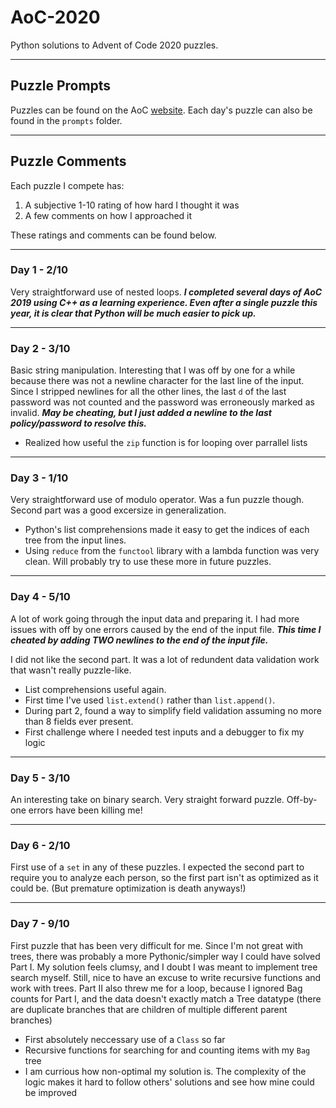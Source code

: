 # AoC-2020
Python solutions to Advent of Code 2020 puzzles.

---

## Puzzle Prompts
Puzzles can be found on the AoC [website](https://adventofcode.com/2020). Each day's puzzle can also be found in the `prompts` folder.

---

## Puzzle Comments 
Each puzzle I compete has:
1) A subjective 1-10 rating of how hard I thought it was
2) A few comments on how I approached it

These ratings and comments can be found below.

---

### Day 1 - 2/10
Very straightforward use of nested loops. ***I completed several days of AoC 2019 using C++ as a learning experience. Even after a single puzzle this year, it is clear that Python will be much easier to pick up.***

---

### Day 2 - 3/10
Basic string manipulation. Interesting that I was off by one for a while because there was not a newline character for the last line of the input. Since I stripped newlines for all the other lines, the last `d` of the last password was not counted and the password was erroneously marked as invalid. ***May be cheating, but I just added a newline to the last policy/password to resolve this.***
* Realized how useful the `zip` function is for looping over parrallel lists

---

### Day 3 - 1/10
Very straightforward use of modulo operator. Was a fun puzzle though. Second part was a good excersize in generalization.
* Python's list comprehensions made it easy to get the indices of each tree from the input lines.
* Using `reduce` from the `functool` library with a lambda function was very clean. Will probably try to use these more in future puzzles.

---

### Day 4 - 5/10
A lot of work going through the input data and preparing it. I had more issues with off by one errors caused by the end of the input file. ***This time I cheated by adding TWO newlines to the end of the input file.***

I did not like the second part. It was a lot of redundent data validation work that wasn't really puzzle-like.
* List comprehensions useful again.
* First time I've used `list.extend()` rather than `list.append()`.
* During part 2, found a way to simplify field validation assuming no more than 8 fields ever present.
* First challenge where I needed test inputs and a debugger to fix my logic

---

### Day 5 - 3/10
An interesting take on binary search. Very straight forward puzzle. Off-by-one errors have been killing me!

---

### Day 6 - 2/10
First use of a `set` in any of these puzzles. I expected the second part to require you to analyze each person, so the first part isn't as optimized as it could be. (But premature optimization is death anyways!)

---

### Day 7 - 9/10
First puzzle that has been very difficult for me. Since I'm not great with trees, there was probably a more Pythonic/simpler way I could have solved Part I. My solution feels clumsy, and I doubt I was meant to implement tree search myself. Still, nice to have an excuse to write recursive functions and work with trees. Part II also threw me for a loop, because I ignored Bag counts for Part I, and the data doesn't exactly match a Tree datatype (there are duplicate branches that are children of multiple different parent branches)
* First absolutely neccessary use of a `Class` so far
* Recursive functions for searching for and counting items with my `Bag` tree
* I am currious how non-optimal my solution is. The complexity of the logic makes it hard to follow others' solutions and see how mine could be improved



